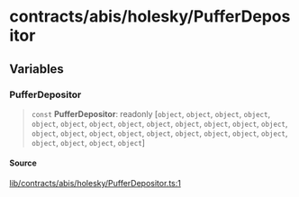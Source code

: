 # contracts/abis/holesky/PufferDepositor

## Variables

### PufferDepositor

> `const` **PufferDepositor**: readonly [`object`, `object`, `object`, `object`, `object`, `object`, `object`, `object`, `object`, `object`, `object`, `object`, `object`, `object`, `object`, `object`, `object`, `object`, `object`, `object`, `object`, `object`, `object`, `object`, `object`, `object`]

#### Source

[lib/contracts/abis/holesky/PufferDepositor.ts:1](https://github.com/PufferFinance/puffer-sdk/blob/b5daa782ae6806e90fac58668a99d5205505589f/lib/contracts/abis/holesky/PufferDepositor.ts#L1)
